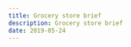 ```yaml
---
title: Grocery store brief
description: Grocery store brief
date: 2019-05-24
---
```

<script>
window.location.replace("{{ site.url }}/assets/2019-05-24-grocery-store-brief.pdf");
</script>
